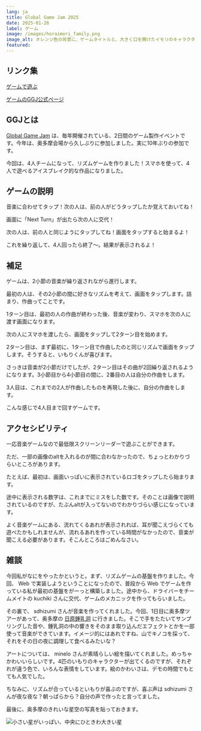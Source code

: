 ```yaml
---
lang: ja
title: Global Game Jam 2025
date: 2025-01-26
label: ゲーム
image: /images/horaimori_family.png
image_alt: オレンジ色の背景に、ゲームタイトルと、大きく口を開けたイモリのキャラクターが並ぶ。左上に紫色、左下に青緑色、中央に緑色、右に赤色。
featured:
---
```


## リンク集
[ゲームで遊ぶ](https://nyanchangames.com/ggj2025okutama/)

[ゲームのGGJ公式ページ](https://globalgamejam.org/games/2025/horaimorinokasoku-olm-family-2)

## GGJとは

[Global Game Jam](https://ggj.igda.jp/) は、毎年開催されている、2日間のゲーム製作イベントです。今年は、奥多摩会場から久しぶりに参加しました。実に10年ぶりの参加です。

今回は、4人チームになって、リズムゲームを作りました！スマホを使って、4人で遊べるアイスブレイク的な作品になりました。

## ゲームの説明

音楽に合わせてタップ！次の人は、前の人がどうタップしたか覚えておいてね！

画面に「Next Turn」が出たら次の人に交代！

次の人は、前の人と同じようにタップしてね！画面をタップすると始まるよ！

これを繰り返して、4人回ったら終了～。結果が表示されるよ！

## 補足

ゲームは、2小節の音楽が繰り返されながら進行します。

最初の人は、その2小節の間に好きなリズムを考えて、画面をタップします。詰まり、作曲ってことです。

1ターン目は、最初の人の作曲が終わった後、音楽が変わり、スマホを次の人に渡す画面になります。

次の人にスマホを渡したら、画面をタップして2ターン目を始めます。

2ターン目は、まず最初に、1ターン目で作曲したのと同じリズムで画面をタップします。そうすると、いもりくんが喜びます。

さっきは音楽が2小節だけでしたが、2ターン目はその曲が2回繰り返されるようになります。3小節目から4小節目の間に、2番目の人は自分の作曲をします。

3人目は、これまでの2人が作曲したものを再現した後に、自分の作曲をします。

こんな感じで4人目まで回すゲームです。

## アクセシビリティ

一応音楽ゲームなので最低限スクリーンリーダーで遊ぶことができます。

ただ、一部の画像のaltを入れるのが間に合わなかったので、ちょっとわかりづらいところがあります。

たとえば、最初は、画面いっぱいに表示されているロゴをタップしたら始まります。

途中に表示される数字は、これまでにミスをした数です。そのことは画像で説明されているのですが、たぶんaltが入ってないのでわかりづらい感じになっています。

よく音楽ゲームにある、流れてくるあれが表示されれば、耳が聞こえづらくても遊べたかもしれませんが、流れるあれを作っている時間がなかったので、音楽が聞こえる必要があります。そこんところはごめんなさい。

## 雑談

今回私がなにをやったかというと。まず、リズムゲームの基盤を作りました。今回、 Web で実装しようということになったので、普段から Web でゲームを作っている私が最初の基盤をがーっと構築しました。途中から、ドライバーをチームメイトの kuchiki さんに交代、ゲームのメカニックを作ってもらいました。

その裏で、 sdhizumi さんが音楽を作ってくれました。今回、1日目に奥多摩ツアーがあって、奥多摩の [日原鍾乳洞](https://shonyudokyokai.com/spot-list/nippara/) に行きました。そこで手をたたいてサンプリングした音や、鍾乳洞の中の響きをそのまま取り込んだエフェクトとかを一部使って音楽ができています。イメージ的にはあれですね、山でキノコを採って、それをその日の夜に調理して食べるみたいな？

アートについては、 minelo さんが素晴らしい絵を描いてくれました。めっちゃかわいいらしいです。4匹のいもりのキャラクターが出てくるのですが、それぞれが違う色で、いろんな表情をしています。絵のかわいさは、デモの時間でもとても人気でした。

ちなみに、リズムが合っているといもりが喜ぶのですが、喜ぶ声は sdhizumi さんが夜な夜な？朝っぱらから？自分の声で作ったと言ってました。

最後に、奥多摩のきれいな星空の写真を貼っておきます。

![小さい星がいっぱい、中央にひときわ大きい星]({{site.baseurl}}/images/okutama_sky.JPG#wide)